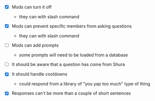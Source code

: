 - [x] Mods can turn it off
  - they can with slash command
- [x] Mods can prevent specific members from asking questions
  - they can with slash command
- [ ] Mods can add prompts

  - some prompts will need to be loaded from a database

- [ ] It should be aware that a question has come from Shura

- [x] It should handle cooldowns

  - could respond from a library of "you yap too much" type of thing

- [x] Responses can't be more than a couple of short sentences
